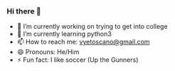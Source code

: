 ### Hi there 👋
- 🔭 I’m currently working on trying to get into college
- 🌱 I’m currently learning python3
- 📫 How to reach me: vyetoscano@gmail.com
- 😄 Pronouns: He/Him
- ⚡ Fun fact: I like soccer (Up the Gunners)

<!--
**em18704/em18704** is a ✨ _special_ ✨ repository because its `README.md` (this file) appears on your GitHub profile.
-->
